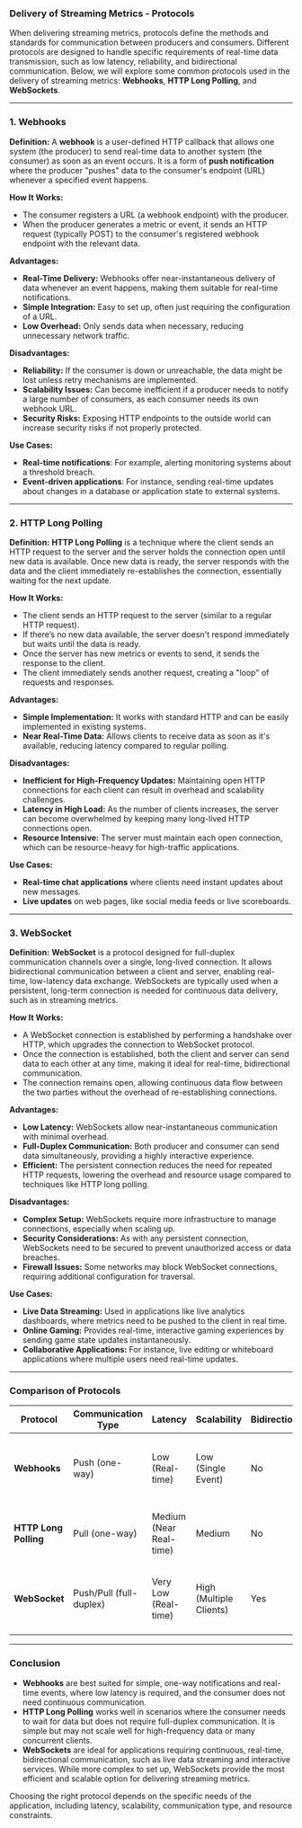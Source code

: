 ### **Delivery of Streaming Metrics - Protocols**

When delivering streaming metrics, protocols define the methods and standards for communication between producers and consumers. Different protocols are designed to handle specific requirements of real-time data transmission, such as low latency, reliability, and bidirectional communication. Below, we will explore some common protocols used in the delivery of streaming metrics: **Webhooks**, **HTTP Long Polling**, and **WebSockets**.

---

### **1. Webhooks**

**Definition:**
A **webhook** is a user-defined HTTP callback that allows one system (the producer) to send real-time data to another system (the consumer) as soon as an event occurs. It is a form of **push notification** where the producer "pushes" data to the consumer's endpoint (URL) whenever a specified event happens.

**How It Works:**
- The consumer registers a URL (a webhook endpoint) with the producer.
- When the producer generates a metric or event, it sends an HTTP request (typically POST) to the consumer's registered webhook endpoint with the relevant data.
  
**Advantages:**
- **Real-Time Delivery:** Webhooks offer near-instantaneous delivery of data whenever an event happens, making them suitable for real-time notifications.
- **Simple Integration:** Easy to set up, often just requiring the configuration of a URL.
- **Low Overhead:** Only sends data when necessary, reducing unnecessary network traffic.
  
**Disadvantages:**
- **Reliability:** If the consumer is down or unreachable, the data might be lost unless retry mechanisms are implemented.
- **Scalability Issues:** Can become inefficient if a producer needs to notify a large number of consumers, as each consumer needs its own webhook URL.
- **Security Risks:** Exposing HTTP endpoints to the outside world can increase security risks if not properly protected.

**Use Cases:**
- **Real-time notifications**: For example, alerting monitoring systems about a threshold breach.
- **Event-driven applications**: For instance, sending real-time updates about changes in a database or application state to external systems.

---

### **2. HTTP Long Polling**

**Definition:**
**HTTP Long Polling** is a technique where the client sends an HTTP request to the server and the server holds the connection open until new data is available. Once new data is ready, the server responds with the data and the client immediately re-establishes the connection, essentially waiting for the next update.

**How It Works:**
- The client sends an HTTP request to the server (similar to a regular HTTP request).
- If there’s no new data available, the server doesn't respond immediately but waits until the data is ready.
- Once the server has new metrics or events to send, it sends the response to the client.
- The client immediately sends another request, creating a "loop" of requests and responses.

**Advantages:**
- **Simple Implementation:** It works with standard HTTP and can be easily implemented in existing systems.
- **Near Real-Time Data:** Allows clients to receive data as soon as it's available, reducing latency compared to regular polling.
  
**Disadvantages:**
- **Inefficient for High-Frequency Updates:** Maintaining open HTTP connections for each client can result in overhead and scalability challenges.
- **Latency in High Load:** As the number of clients increases, the server can become overwhelmed by keeping many long-lived HTTP connections open.
- **Resource Intensive:** The server must maintain each open connection, which can be resource-heavy for high-traffic applications.

**Use Cases:**
- **Real-time chat applications** where clients need instant updates about new messages.
- **Live updates** on web pages, like social media feeds or live scoreboards.
  
---

### **3. WebSocket**

**Definition:**
**WebSocket** is a protocol designed for full-duplex communication channels over a single, long-lived connection. It allows bidirectional communication between a client and server, enabling real-time, low-latency data exchange. WebSockets are typically used when a persistent, long-term connection is needed for continuous data delivery, such as in streaming metrics.

**How It Works:**
- A WebSocket connection is established by performing a handshake over HTTP, which upgrades the connection to WebSocket protocol.
- Once the connection is established, both the client and server can send data to each other at any time, making it ideal for real-time, bidirectional communication.
- The connection remains open, allowing continuous data flow between the two parties without the overhead of re-establishing connections.

**Advantages:**
- **Low Latency:** WebSockets allow near-instantaneous communication with minimal overhead.
- **Full-Duplex Communication:** Both producer and consumer can send data simultaneously, providing a highly interactive experience.
- **Efficient:** The persistent connection reduces the need for repeated HTTP requests, lowering the overhead and resource usage compared to techniques like HTTP long polling.

**Disadvantages:**
- **Complex Setup:** WebSockets require more infrastructure to manage connections, especially when scaling up.
- **Security Considerations:** As with any persistent connection, WebSockets need to be secured to prevent unauthorized access or data breaches.
- **Firewall Issues:** Some networks may block WebSocket connections, requiring additional configuration for traversal.

**Use Cases:**
- **Live Data Streaming:** Used in applications like live analytics dashboards, where metrics need to be pushed to the client in real time.
- **Online Gaming:** Provides real-time, interactive gaming experiences by sending game state updates instantaneously.
- **Collaborative Applications:** For instance, live editing or whiteboard applications where multiple users need real-time updates.

---

### **Comparison of Protocols**

| **Protocol**           | **Communication Type**   | **Latency**        | **Scalability**   | **Bidirectional**   | **Persistence**     | **Use Cases**                                      |
|------------------------|---------------------------|--------------------|-------------------|---------------------|---------------------|---------------------------------------------------|
| **Webhooks**           | Push (one-way)            | Low (Real-time)    | Low (Single Event) | No                  | No (one-time)       | Real-time alerts, notifications, event-driven systems. |
| **HTTP Long Polling**  | Pull (one-way)            | Medium (Near Real-time) | Medium            | No                  | No (one-time)       | Live scoreboards, social media updates, chat apps. |
| **WebSocket**          | Push/Pull (full-duplex)   | Very Low (Real-time) | High (Multiple Clients) | Yes                 | Yes (continuous)    | Real-time analytics, online gaming, collaborative apps. |

---

### **Conclusion**

- **Webhooks** are best suited for simple, one-way notifications and real-time events, where low latency is required, and the consumer does not need continuous communication.
- **HTTP Long Polling** works well in scenarios where the consumer needs to wait for data but does not require full-duplex communication. It is simple but may not scale well for high-frequency data or many concurrent clients.
- **WebSockets** are ideal for applications requiring continuous, real-time, bidirectional communication, such as live data streaming and interactive services. While more complex to set up, WebSockets provide the most efficient and scalable option for delivering streaming metrics.

Choosing the right protocol depends on the specific needs of the application, including latency, scalability, communication type, and resource constraints.
